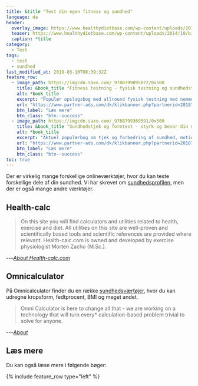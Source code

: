 ```yaml
---
title: &title "Test din egen fitness og sundhed"
language: da
header:
  overlay_image: https://www.healthydietbase.com/wp-content/uploads/2014/10/bigstock-Young-Man-Measuring-His-Body-F-65164720.jpg
  teaser: https://www.healthydietbase.com/wp-content/uploads/2014/10/bigstock-Young-Man-Measuring-His-Body-F-65164720.jpg
  caption: *title
category:
  - Test
tags:
  - test
  - sundhed
last_modified_at: 2019-03-10T08:39:32Z
feature_row:
  - image_path: https://imgcdn.saxo.com/_9788799095872/0x500
    title: &book_title "Fitness testning - fysisk testning og sundhedstestning i fitnesscentre, skole og hjem"
    alt: *book_title
    excerpt: "Populær opslagsbog med allround fysisk testning med nemme  fitness tests, der kan udføres i et fitnesscenter, i en gymnastiksal, sportshal eller i hjemmet. De fleste tests og selvtests kan udføres med kroppen alene eller få, små, billige redskaber. Der forudsættes ikke adgang til specialudstyr. Tre komplette testprogrammer og over 40 fitnesstests samt Fitnessbarometer og Fitness Profil til motivation af fysisk inaktive og fysisk aktive. For personlige trænere, fitness instruktører, fysioterapeuter, idrætsstuderende, idrætsundervisere og supermotionister. Gennemillustreret. 144 sider."
    url: "https://www.partner-ads.com/dk/klikbanner.php?partnerid=28187&bannerid=43264&htmlurl=https://www.saxo.com/dk/fitness-testning_marina-aagaard_haeftet_9788799095872"
    btn_label: "Læs mere"
    btn_class: "btn--success"
  - image_path: https://imgcdn.saxo.com/_9788799369591/0x500
    title: &book_title "Sundhedstjek og formtest - styrk og bevar din motivation med nemme gør-det-selv tests"
    alt: *book_title
    excerpt: "Aktuel populærbog om tjek og forbedring af sundhed, motion og livsstil med motiverende og nemme tests - som set på DR TV. Til selvtests eller med familie og venner. Med inspirerende dataark Fitness Profil og Fitnessbarometer, der giver overblik over sundhedsstatus og fysisk form, og mål-og-plan-skema samt motions-dagbog til planlægning af gode vaner."
    url: "https://www.partner-ads.com/dk/klikbanner.php?partnerid=28187&bannerid=43264&htmlurl=https://www.saxo.com/dk/sundhedstjek-og-formtest_marina-aagaard_haeftet_9788799369591"
    btn_label: "Læs mere"
    btn_class: "btn--success"
toc: true
---
```


Der er virkelig mange forskellige onlineværktøjer, hvor du kan teste forskellige dele af din sundhed. Vi har skrevet om [sundhedsprofilen](/sundhedsprofil/), men der er også mange andre værktøjer.

## Health-calc

> On this site you will find calculators and utilities related to health, exercise and diet. All utilities on this site are well-proven and scientifically based tools and scientific references are provided where relevant. Health-calc.com is owned and developed by exercise physiologist Morten Zacho (M.Sc.).

---<cite>[About Health-calc.com](http://www.health-calc.com/miscellaneous/about-health-calc)</cite>

## Omnicalculator

På Omnicalculator finder du en række [sundhedsværtøjer](https://www.omnicalculator.com/health), hvor du kan udregne kropsform, fedtprocent, BMI og meget andet.

> Omni Calculator is here to change all that - we are working on a technology that will turn every* calculation-based problem trivial to solve for anyone.

---<cite>[About](https://www.omnicalculator.com/)</cite>

## Læs mere

Du kan også læse mere i følgende bøger:

{% include feature_row type="left" %}
